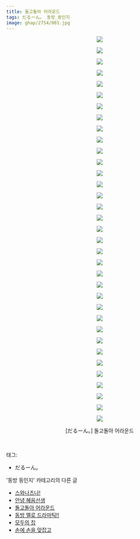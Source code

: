 ```yaml
---
title: 돌고돌아 어라운드
tags: だるーん。 동방_동인지
image: ghap/2754/001.jpg
---
```

<div class="article">
<p style="text-align: center; clear: none; float: none;"><img src="{{ site.nasurl }}/ghap/2754/001.jpg"/></p>
<p style="text-align: center; clear: none; float: none;"><img src="{{ site.nasurl }}/ghap/2754/002.jpg"/></p>
<p style="text-align: center; clear: none; float: none;"><img src="{{ site.nasurl }}/ghap/2754/003.jpg"/></p>
<p style="text-align: center; clear: none; float: none;"><img src="{{ site.nasurl }}/ghap/2754/004.jpg"/></p>
<p style="text-align: center; clear: none; float: none;"><img src="{{ site.nasurl }}/ghap/2754/005.jpg"/></p>
<p style="text-align: center; clear: none; float: none;"><img src="{{ site.nasurl }}/ghap/2754/006.jpg"/></p>
<p style="text-align: center; clear: none; float: none;"><img src="{{ site.nasurl }}/ghap/2754/007.jpg"/></p>
<p style="text-align: center; clear: none; float: none;"><img src="{{ site.nasurl }}/ghap/2754/008.jpg"/></p>
<p style="text-align: center; clear: none; float: none;"><img src="{{ site.nasurl }}/ghap/2754/009.jpg"/></p>
<p style="text-align: center; clear: none; float: none;"><img src="{{ site.nasurl }}/ghap/2754/010.jpg"/></p>
<p style="text-align: center; clear: none; float: none;"><img src="{{ site.nasurl }}/ghap/2754/011.jpg"/></p>
<p style="text-align: center; clear: none; float: none;"><img src="{{ site.nasurl }}/ghap/2754/012.jpg"/></p>
<p style="text-align: center; clear: none; float: none;"><img src="{{ site.nasurl }}/ghap/2754/013.jpg"/></p>
<p style="text-align: center; clear: none; float: none;"><img src="{{ site.nasurl }}/ghap/2754/014.jpg"/></p>
<p style="text-align: center; clear: none; float: none;"><img src="{{ site.nasurl }}/ghap/2754/015.jpg"/></p>
<p style="text-align: center; clear: none; float: none;"><img src="{{ site.nasurl }}/ghap/2754/016.jpg"/></p>
<p style="text-align: center; clear: none; float: none;"><img src="{{ site.nasurl }}/ghap/2754/017.jpg"/></p>
<p style="text-align: center; clear: none; float: none;"><img src="{{ site.nasurl }}/ghap/2754/018.jpg"/></p>
<p style="text-align: center; clear: none; float: none;"><img src="{{ site.nasurl }}/ghap/2754/019.jpg"/></p>
<p style="text-align: center; clear: none; float: none;"><img src="{{ site.nasurl }}/ghap/2754/020.jpg"/></p>
<p style="text-align: center; clear: none; float: none;"><img src="{{ site.nasurl }}/ghap/2754/021.jpg"/></p>
<p style="text-align: center; clear: none; float: none;"><img src="{{ site.nasurl }}/ghap/2754/022.jpg"/></p>
<p style="text-align: center; clear: none; float: none;"><img src="{{ site.nasurl }}/ghap/2754/023.jpg"/></p>
<p style="text-align: center; clear: none; float: none;"><img src="{{ site.nasurl }}/ghap/2754/024.jpg"/></p>
<p style="text-align: center; clear: none; float: none;"><img src="{{ site.nasurl }}/ghap/2754/025.jpg"/></p>
<p style="text-align: center; clear: none; float: none;"><img src="{{ site.nasurl }}/ghap/2754/026.jpg"/></p>
<p style="text-align: center; clear: none; float: none;"><img src="{{ site.nasurl }}/ghap/2754/027.jpg"/></p>
<p style="text-align: center; clear: none; float: none;"><img src="{{ site.nasurl }}/ghap/2754/028.jpg"/></p>
<p style="text-align: center; clear: none; float: none;"><img src="{{ site.nasurl }}/ghap/2754/029.jpg"/></p>
<p style="text-align: center; clear: none; float: none;"><img src="{{ site.nasurl }}/ghap/2754/030.jpg"/></p>
<p style="text-align: center; clear: none; float: none;"><img src="{{ site.nasurl }}/ghap/2754/031.jpg"/></p>
<p style="text-align: center; clear: none; float: none;"><img src="{{ site.nasurl }}/ghap/2754/032.jpg"/></p>
<p style="text-align: center; clear: none; float: none;"><img src="{{ site.nasurl }}/ghap/2754/033.jpg"/></p>
<p style="text-align: center; clear: none; float: none;"><img src="{{ site.nasurl }}/ghap/2754/034.jpg"/></p>
<p style="text-align: center; clear: none; float: none;"><img src="{{ site.nasurl }}/ghap/2754/035.jpg"/></p>
<p style="text-align: center; clear: none; float: none;">[だるーん。] 돌고돌아 어라운드</p>
<p><br/></p>
</div><div class="tagTrail">
<p>태그: </p>
<ul>
<li>だるーん。</li>
</ul>
</div><div class="another">
<p>'동방 동인지' 카테고리의 다른 글</p>
<ul>
<li><a href="/2016-11-26-ghap_2757">스와나즈나!</a></li>
<li><a href="/2016-11-26-ghap_2755">안녕 혜음선생</a></li>
<li><a href="/2016-11-26-ghap_2754">돌고돌아 어라운드</a></li>
<li><a href="/2016-11-26-ghap_2753">동방 멜로 드라마틱!!</a></li>
<li><a href="/2016-11-26-ghap_2752">모두의 집</a></li>
<li><a href="/2016-11-26-ghap_2751">손에 손을 맞잡고</a></li>
</ul>
</div><div class="cb_module cb_fluid">
<div class="cb_wrt cb_profile">
</div><!-- commentList close -->
</div>